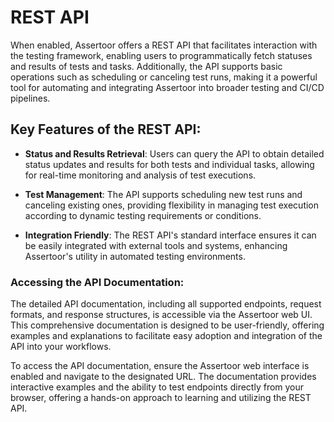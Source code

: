 # REST API

When enabled, Assertoor offers a REST API that facilitates interaction with the testing framework, enabling users to programmatically fetch statuses and results of tests and tasks. Additionally, the API supports basic operations such as scheduling or canceling test runs, making it a powerful tool for automating and integrating Assertoor into broader testing and CI/CD pipelines.

## Key Features of the REST API:

- **Status and Results Retrieval**: Users can query the API to obtain detailed status updates and results for both tests and individual tasks, allowing for real-time monitoring and analysis of test executions.

- **Test Management**: The API supports scheduling new test runs and canceling existing ones, providing flexibility in managing test execution according to dynamic testing requirements or conditions.

- **Integration Friendly**: The REST API's standard interface ensures it can be easily integrated with external tools and systems, enhancing Assertoor's utility in automated testing environments.

### Accessing the API Documentation:

The detailed API documentation, including all supported endpoints, request formats, and response structures, is accessible via the Assertoor web UI. This comprehensive documentation is designed to be user-friendly, offering examples and explanations to facilitate easy adoption and integration of the API into your workflows.

To access the API documentation, ensure the Assertoor web interface is enabled and navigate to the designated URL. The documentation provides interactive examples and the ability to test endpoints directly from your browser, offering a hands-on approach to learning and utilizing the REST API.

